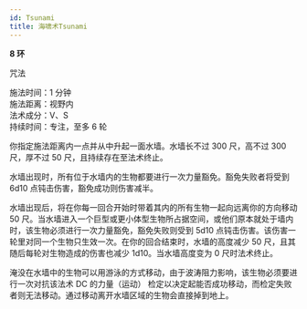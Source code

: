 ```yaml
---
id: Tsunami
title: 海啸术Tsunami
---
```


**8 环**

咒法

施法时间：1 分钟  
施法距离：视野内  
法术成分：V、S  
持续时间：专注，至多 6 轮

你指定施法距离内一点并从中升起一面水墙。水墙长不过
300 尺，高不过 300 尺，厚不过 50 尺，且持续存在至法术终止。

水墙出现时，所有位于水墙内的生物都要进行一次力量豁免。豁免失败者将受到 6d10 点钝击伤害，豁免成功则伤害减半。

水墙出现后，将在你每一回合开始时带着其内的所有生物一起向远离你的方向移动 50 尺。当水墙进入一个巨型或更小体型生物所占据空间，或他们原本就处于墙内时，该生物必须进行一次力量豁免，豁免失败则受到 5d10 点钝击伤害。该伤害一轮里对同一个生物只生效一次。在你的回合结束时，水墙的高度减少 50 尺，且其随后每轮对生物造成的伤害也减少
1d10。当水墙高度变为 0 尺时法术终止。

淹没在水墙中的生物可以用游泳的方式移动，由于波涛阻力影响，该生物必须要进行一次对抗该法术 DC 的力量（运动）
检定以决定起能否成功移动，而检定失败者则无法移动。通过移动离开水墙区域的生物会直接掉到地上。
